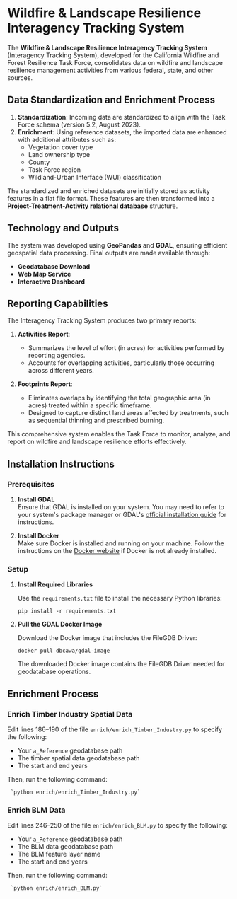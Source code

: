 # Wildfire & Landscape Resilience Interagency Tracking System

The **Wildfire & Landscape Resilience Interagency Tracking System** (Interagency Tracking System), developed for the California Wildfire and Forest Resilience Task Force, consolidates data on wildfire and landscape resilience management activities from various federal, state, and other sources.

## Data Standardization and Enrichment Process
1. **Standardization**: Incoming data are standardized to align with the Task Force schema (version 5.2, August 2023).
2. **Enrichment**: Using reference datasets, the imported data are enhanced with additional attributes such as:
   - Vegetation cover type
   - Land ownership type
   - County
   - Task Force region
   - Wildland-Urban Interface (WUI) classification

The standardized and enriched datasets are initially stored as activity features in a flat file format. These features are then transformed into a **Project-Treatment-Activity relational database** structure.

## Technology and Outputs
The system was developed using **GeoPandas** and **GDAL**, ensuring efficient geospatial data processing. Final outputs are made available through:
- **Geodatabase Download**
- **Web Map Service**
- **Interactive Dashboard**

## Reporting Capabilities
The Interagency Tracking System produces two primary reports:
1. **Activities Report**:
   - Summarizes the level of effort (in acres) for activities performed by reporting agencies.
   - Accounts for overlapping activities, particularly those occurring across different years.

2. **Footprints Report**:
   - Eliminates overlaps by identifying the total geographic area (in acres) treated within a specific timeframe.
   - Designed to capture distinct land areas affected by treatments, such as sequential thinning and prescribed burning.

This comprehensive system enables the Task Force to monitor, analyze, and report on wildfire and landscape resilience efforts effectively.

## Installation Instructions

### Prerequisites

1. **Install GDAL**  
   Ensure that GDAL is installed on your system. You may need to refer to your system's package manager or GDAL's [official installation guide](https://gdal.org/download.html) for instructions.

2. **Install Docker**  
   Make sure Docker is installed and running on your machine. Follow the instructions on the [Docker website](https://www.docker.com/) if Docker is not already installed.

### Setup

1. **Install Required Libraries**  

   Use the `requirements.txt` file to install the necessary Python libraries:
   
   `pip install -r requirements.txt`

3. **Pull the GDAL Docker Image**

   Download the Docker image that includes the FileGDB Driver:

   `docker pull dbcawa/gdal-image`

   The downloaded Docker image contains the FileGDB Driver needed for geodatabase operations.


## Enrichment Process

### Enrich Timber Industry Spatial Data

   Edit lines 186–190 of the file `enrich/enrich_Timber_Industry.py` to specify the following:

   - Your `a_Reference` geodatabase path
   - The timber spatial data geodatabase path
   - The start and end years

   Then, run the following command:

   	 `python enrich/enrich_Timber_Industry.py`

### Enrich BLM Data

   Edit lines 246–250 of the file `enrich/enrich_BLM.py` to specify the following:

   - Your `a_Reference` geodatabase path
   - The BLM data geodatabase path
   - The BLM feature layer name
   - The start and end years

   Then, run the following command:

   	 `python enrich/enrich_BLM.py`






